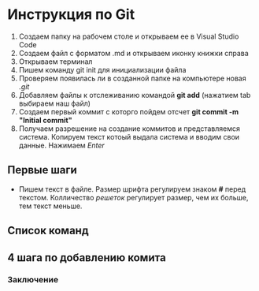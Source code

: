 # Инструкция по Git
1. Создаем папку на рабочем столе и открываем ее в Visual Studio Code
2. Создаем файл с форматом .md и открываем иконку книжки справа
3. Открываем терминал
4. Пишем команду git init для инициализации файла
5. Проверяем появилась ли в созданной папке на компьютере  новая *.git*
6. Добавляем файлы к отслеживанию командой __git add__ (нажатием tab выбираем наш файл)
7. Создаем первый коммит с которго пойдем отсчет __git commit -m "Initial commit"__
8. Получаем разрешение на создание коммитов и представляемся система. Копируем текст котоый выдала система и вводим свои данные. Нажимаем *Enter*

## Первые шаги
* Пишем текст в файле. Размер шрифта регулируем знаком __#__ перед текстом. Колличество *решеток* регулирует размер, чем их больше, тем текст меньше.
## Список команд
## 4 шага по добавлению комита
### Заключение
